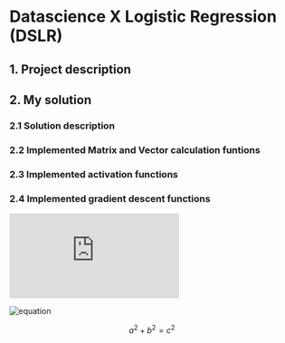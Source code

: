 # Datascience X Logistic Regression (DSLR)

## 1. Project description

## 2. My solution

### 2.1 Solution description

### 2.2 Implemented Matrix and Vector calculation funtions

### 2.3 Implemented activation functions

### 2.4 Implemented gradient descent functions

![equation](http://www.sciweavers.org/tex2img.php?eq=1%2Bsin%28mc%5E2%29&bc=White&fc=Black&im=jpg&fs=12&ff=arev&edit=)

![equation](http://www.sciweavers.org/tex2img.php?eq=1/(1%2Bexp^z)&bc=White&fc=Black&im=jpg&fs=12&ff=arev&edit=)


```math
a^2+b^2=c^2
```
